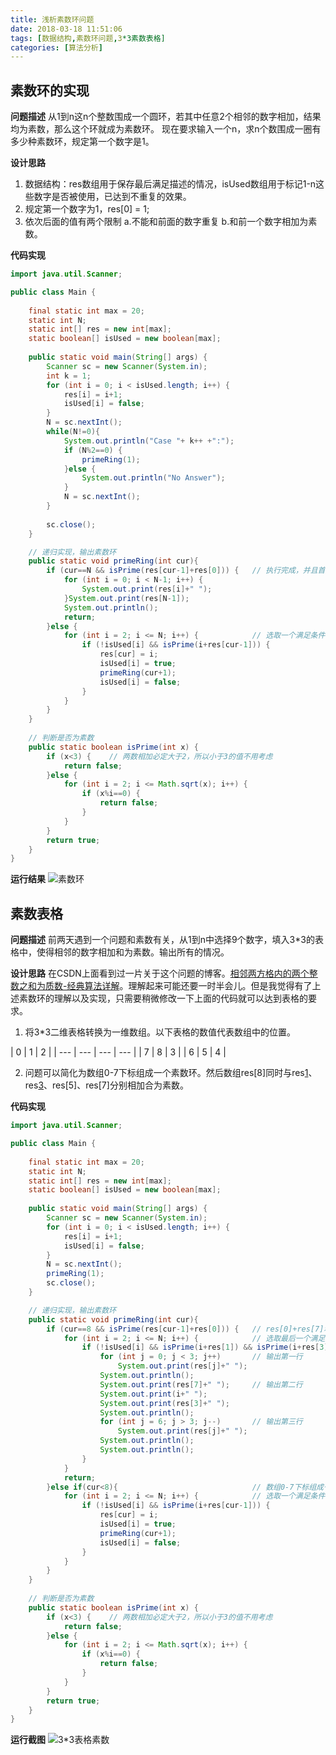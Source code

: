 ```yaml
---
title: 浅析素数环问题
date: 2018-03-18 11:51:06
tags: [数据结构,素数环问题,3*3素数表格]
categories: [算法分析]
---
```


## 素数环的实现
**问题描述**
	从1到n这n个整数围成一个圆环，若其中任意2个相邻的数字相加，结果均为素数，那么这个环就成为素数环。
 	现在要求输入一个n，求n个数围成一圈有多少种素数环，规定第一个数字是1。<!--more-->

 **设计思路**

1. 数据结构：res数组用于保存最后满足描述的情况，isUsed数组用于标记1-n这些数字是否被使用，已达到不重复的效果。
2. 规定第一个数字为1，res[0] = 1;
3. 依次后面的值有两个限制 a.不能和前面的数字重复 b.和前一个数字相加为素数。

 

**代码实现**
``` java
import java.util.Scanner;

public class Main {
	
	final static int max = 20;
	static int N;
	static int[] res = new int[max];
	static boolean[] isUsed = new boolean[max];
	
	public static void main(String[] args) {
		Scanner sc = new Scanner(System.in);
		int k = 1;
		for (int i = 0; i < isUsed.length; i++) {
			res[i] = i+1;
			isUsed[i] = false;
		}
		N = sc.nextInt();
		while(N!=0){
			System.out.println("Case "+ k++ +":");
			if (N%2==0) {
				primeRing(1);
			}else {
				System.out.println("No Answer");
			}
			N = sc.nextInt();
		}
		
		sc.close();
	}

	// 递归实现，输出素数环
	public static void primeRing(int cur){          
		if (cur==N && isPrime(res[cur-1]+res[0])) {   // 执行完成，并且首尾相加也是素数
			for (int i = 0; i < N-1; i++) {
				System.out.print(res[i]+" ");
			}System.out.print(res[N-1]);
			System.out.println();
			return;
		}else {
			for (int i = 2; i <= N; i++) {		      // 选取一个满足条件的值，继续递归
				if (!isUsed[i] && isPrime(i+res[cur-1])) {
					res[cur] = i;
					isUsed[i] = true;
					primeRing(cur+1);
					isUsed[i] = false;
				}
			}
		}
	}
	
	// 判断是否为素数
	public static boolean isPrime(int x) {
		if (x<3) {    // 两数相加必定大于2，所以小于3的值不用考虑
			return false;
		}else {
			for (int i = 2; i <= Math.sqrt(x); i++) {
				if (x%i==0) {
					return false;
				}
			}
		}
		return true;
	}
}

```

**运行结果**
![素数环][1]


## 素数表格
**问题描述**
	前两天遇到一个问题和素数有关，从1到n中选择9个数字，填入3*3的表格中，使得相邻的数字相加和为素数。输出所有的情况。

 **设计思路**
	在CSDN上面看到过一片关于这个问题的博客。[相邻两方格内的两个整数之和为质数-经典算法详解][2]。理解起来可能还要一时半会儿。但是我觉得有了上述素数环的理解以及实现，只需要稍微修改一下上面的代码就可以达到表格的要求。

1. 将3*3二维表格转换为一维数组。以下表格的数值代表数组中的位置。

| 0   | 1   | 2   |
| --- | --- | --- | --- |
| 7   | 8   | 3   |
| 6   | 5   | 4   |

2. 问题可以简化为数组0-7下标组成一个素数环。然后数组res[8]同时与res[1]、res[3]、res[5]、res[7]分别相加合为素数。

**代码实现**

``` java
import java.util.Scanner;

public class Main {
	
	final static int max = 20;
	static int N;
	static int[] res = new int[max];
	static boolean[] isUsed = new boolean[max];
	
	public static void main(String[] args) {
		Scanner sc = new Scanner(System.in);
		for (int i = 0; i < isUsed.length; i++) {
			res[i] = i+1;
			isUsed[i] = false;
		}
		N = sc.nextInt();
		primeRing(1);
		sc.close();
	}

	// 递归实现，输出素数环
	public static void primeRing(int cur){          
		if (cur==8 && isPrime(res[cur-1]+res[0])) {   // res[0]+res[7]和也为素数
			for (int i = 2; i <= N; i++) {		      // 选取最后一个满足条件的值，填入res[8]位置
				if (!isUsed[i] && isPrime(i+res[1]) && isPrime(i+res[3]) && isPrime(i+res[5]) && isPrime(i+res[7])) {
					for (int j = 0; j < 3; j++)       // 输出第一行
						System.out.print(res[j]+" ");
					System.out.println();
					System.out.print(res[7]+" ");	  // 输出第二行
					System.out.print(i+" ");
					System.out.print(res[3]+" ");
					System.out.println();
					for (int j = 6; j > 3; j--) 	  // 输出第三行
						System.out.print(res[j]+" ");
					System.out.println();
					System.out.println();
				}
			}
			return;
		}else if(cur<8){							  // 数组0-7下标组成一个素数环
			for (int i = 2; i <= N; i++) {		      // 选取一个满足条件的值，继续递归
				if (!isUsed[i] && isPrime(i+res[cur-1])) {
					res[cur] = i;
					isUsed[i] = true;
					primeRing(cur+1);
					isUsed[i] = false;
				}
			}
		}
	}
	
	// 判断是否为素数
	public static boolean isPrime(int x) {
		if (x<3) {    // 两数相加必定大于2，所以小于3的值不用考虑
			return false;
		}else {
			for (int i = 2; i <= Math.sqrt(x); i++) {
				if (x%i==0) {
					return false;
				}
			}
		}
		return true;
	}
}

```

**运行截图**
![3*3表格素数][3]



[1]: http://hexoblog-1253306922.cosgz.myqcloud.com/photo2018/%E7%B4%A0%E6%95%B0%E7%8E%AF.png
[2]: http://blog.csdn.net/yinxusen/article/details/6281687
[3]: http://hexoblog-1253306922.cosgz.myqcloud.com/photo2018/%E7%B4%A0%E6%95%B0%E8%A1%A8%E6%A0%BC.png